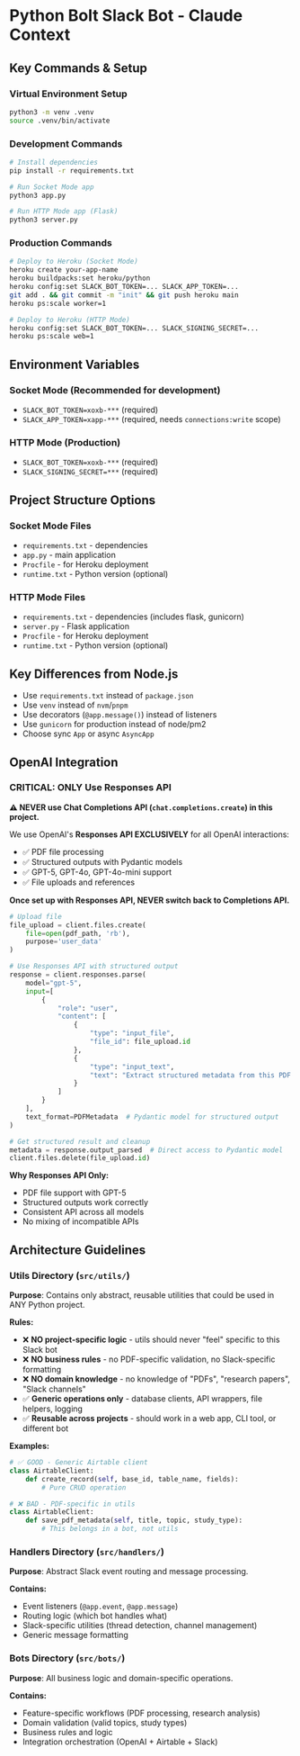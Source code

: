 # Python Bolt Slack Bot - Claude Context

## Key Commands & Setup

### Virtual Environment Setup
```bash
python3 -m venv .venv
source .venv/bin/activate
```

### Development Commands
```bash
# Install dependencies
pip install -r requirements.txt

# Run Socket Mode app
python3 app.py

# Run HTTP Mode app (Flask)
python3 server.py
```

### Production Commands
```bash
# Deploy to Heroku (Socket Mode)
heroku create your-app-name
heroku buildpacks:set heroku/python
heroku config:set SLACK_BOT_TOKEN=... SLACK_APP_TOKEN=...
git add . && git commit -m "init" && git push heroku main
heroku ps:scale worker=1

# Deploy to Heroku (HTTP Mode)
heroku config:set SLACK_BOT_TOKEN=... SLACK_SIGNING_SECRET=...
heroku ps:scale web=1
```

## Environment Variables

### Socket Mode (Recommended for development)
- `SLACK_BOT_TOKEN=xoxb-***` (required)
- `SLACK_APP_TOKEN=xapp-***` (required, needs `connections:write` scope)

### HTTP Mode (Production)
- `SLACK_BOT_TOKEN=xoxb-***` (required)
- `SLACK_SIGNING_SECRET=***` (required)

## Project Structure Options

### Socket Mode Files
- `requirements.txt` - dependencies
- `app.py` - main application
- `Procfile` - for Heroku deployment
- `runtime.txt` - Python version (optional)

### HTTP Mode Files  
- `requirements.txt` - dependencies (includes flask, gunicorn)
- `server.py` - Flask application
- `Procfile` - for Heroku deployment
- `runtime.txt` - Python version (optional)

## Key Differences from Node.js
- Use `requirements.txt` instead of `package.json`
- Use `venv` instead of `nvm`/`pnpm`
- Use decorators (`@app.message()`) instead of listeners
- Use `gunicorn` for production instead of node/pm2
- Choose sync `App` or async `AsyncApp`

## OpenAI Integration

### CRITICAL: ONLY Use Responses API
**⚠️ NEVER use Chat Completions API (`chat.completions.create`) in this project.**

We use OpenAI's **Responses API EXCLUSIVELY** for all OpenAI interactions:
- ✅ PDF file processing
- ✅ Structured outputs with Pydantic models  
- ✅ GPT-5, GPT-4o, GPT-4o-mini support
- ✅ File uploads and references

**Once set up with Responses API, NEVER switch back to Completions API.**

```python
# Upload file
file_upload = client.files.create(
    file=open(pdf_path, 'rb'),
    purpose='user_data'
)

# Use Responses API with structured output
response = client.responses.parse(
    model="gpt-5",
    input=[
        {
            "role": "user",
            "content": [
                {
                    "type": "input_file",
                    "file_id": file_upload.id
                },
                {
                    "type": "input_text",
                    "text": "Extract structured metadata from this PDF..."
                }
            ]
        }
    ],
    text_format=PDFMetadata  # Pydantic model for structured output
)

# Get structured result and cleanup
metadata = response.output_parsed  # Direct access to Pydantic model
client.files.delete(file_upload.id)
```

**Why Responses API Only:**
- PDF file support with GPT-5
- Structured outputs work correctly
- Consistent API across all models
- No mixing of incompatible APIs

## Architecture Guidelines

### Utils Directory (`src/utils/`)
**Purpose**: Contains only abstract, reusable utilities that could be used in ANY Python project.

**Rules:**
- ❌ **NO project-specific logic** - utils should never "feel" specific to this Slack bot
- ❌ **NO business rules** - no PDF-specific validation, no Slack-specific formatting
- ❌ **NO domain knowledge** - no knowledge of "PDFs", "research papers", "Slack channels"
- ✅ **Generic operations only** - database clients, API wrappers, file helpers, logging
- ✅ **Reusable across projects** - should work in a web app, CLI tool, or different bot

**Examples:**
```python
# ✅ GOOD - Generic Airtable client
class AirtableClient:
    def create_record(self, base_id, table_name, fields):
        # Pure CRUD operation

# ❌ BAD - PDF-specific in utils
class AirtableClient:
    def save_pdf_metadata(self, title, topic, study_type):
        # This belongs in a bot, not utils
```

### Handlers Directory (`src/handlers/`)
**Purpose**: Abstract Slack event routing and message processing.

**Contains:**
- Event listeners (`@app.event`, `@app.message`)
- Routing logic (which bot handles what)
- Slack-specific utilities (thread detection, channel management)
- Generic message formatting

### Bots Directory (`src/bots/`)
**Purpose**: All business logic and domain-specific operations.

**Contains:**
- Feature-specific workflows (PDF processing, research analysis)
- Domain validation (valid topics, study types)
- Business rules and logic
- Integration orchestration (OpenAI + Airtable + Slack)